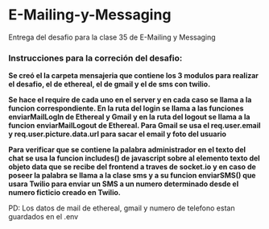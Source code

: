 # E-Mailing-y-Messaging
Entrega del desafio para la clase 35 de E-Mailing y Messaging


<h3>Instrucciones para la correción del desafio:</h3>

<b>Se creó el la carpeta mensajeria que contiene los 3 modulos para realizar el desafio, el de ethereal, el de gmail y el de sms con twilio.</b>

<strong>Se hace el require de cada uno en el server y en cada caso se llama a la funcion correspondiente. En la ruta del login se llama a las funciones enviarMailLogIn de Ethereal
y Gmail y en la ruta del logout se llama a la funcion enviarMailLogout de Ethereal.
Para Gmail se usa el req.user.email y req.user.picture.data.url para sacar el email y foto del usuario

Para verificar que se contiene la palabra administrador en el texto del chat se usa la funcion includes() de javascript sobre al elemento texto del objeto data que se recibe del frontend
a traves de socket.io y en caso de poseer la palabra se llama a la clase sms y a su funcion enviarSMS() que usara Twilio para enviar un SMS a un numero determinado desde el 
numero ficticio creado en Twilio. </strong>

PD: Los datos de mail de ethereal, gmail y numero de telefono estan guardados en el .env
